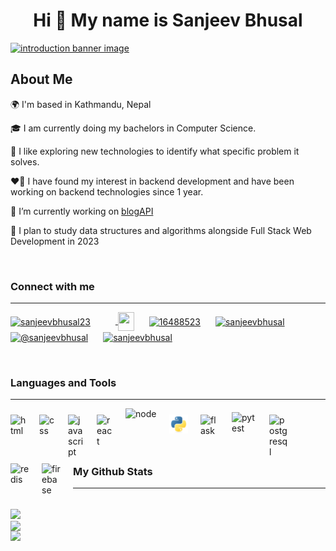 <h1 align="center">Hi 👋 My name is Sanjeev Bhusal</h2>

[![introduction banner image](/images/banner.png)](https://www.github.com/sanjeevbhusal)

## **About Me**

🌍 I'm based in Kathmandu, Nepal

🎓 I am currently doing my bachelors in Computer Science.

🧭 I like exploring new technologies to identify what specific problem it solves.

❤️‍🔥 I have found my interest in backend development and have been working on backend technologies since 1 year.

🚀 I’m currently working on [blogAPI](https://github.com/sanjeevbhusal/blogAPI)

🌱 I plan to study data structures and algorithms alongside Full Stack Web Development in 2023

<br>

### **Connect with me**

---

<p align="left">

<a href="https://twitter.com/sanjeevbhusal2" target="blank"><img align="center" src="https://raw.githubusercontent.com/rahuldkjain/github-profile-readme-generator/master/src/images/icons/Social/twitter.svg" alt="sanjeevbhusal23" height="30" width="26" style="margin-right: 40px;"/>
<a href="https://linkedin.com/in/sanjeevbhusal" target="_blank"><img align="center" src="https://cdn.jsdelivr.net/gh/devicons/devicon/icons/linkedin/linkedin-original.svg" alt="" height="30" width="26" style="padding-right:20px;"/></a>
<a href="https://stackoverflow.com/users/16488523" target="blank"><img align="center" src="https://raw.githubusercontent.com/rahuldkjain/github-profile-readme-generator/master/src/images/icons/Social/stack-overflow.svg" alt="16488523" height="30" width="26" style="padding-right:20px;"/></a>
<a href="https://dev.to/sanjeevbhusal" target="blank"><img align="center" src="https://raw.githubusercontent.com/rahuldkjain/github-profile-readme-generator/master/src/images/icons/Social/devto.svg" alt="sanjeevbhusal" height="30" width="26" style="padding-right:20px;"/></a>
<a href="https://hashnode.com/@sanjeevbhusal" target="blank"><img align="center" src="https://raw.githubusercontent.com/rahuldkjain/github-profile-readme-generator/master/src/images/icons/Social/hashnode.svg" alt="@sanjeevbhusal" height="30" width="26" style="padding-right:20px;"/></a>
<a href="https://www.leetcode.com/sanjeevbhusal" target="blank"><img align="center" src="https://raw.githubusercontent.com/rahuldkjain/github-profile-readme-generator/master/src/images/icons/Social/leet-code.svg" alt="sanjeevbhusal" height="30" width="26" style="padding-right:20px;"/></a>

</p>
<br>

### **Languages and Tools**

---

<p align="left">
<a href="https://www.w3.org/html/" target="_blank" rel="noreferrer"> 
    <img align="left" alt="html" width="26px" src="https://cdn.jsdelivr.net/gh/devicons/devicon/icons/html5/html5-original.svg" style="padding-right:20px; margin-top: 10px"/>
</a>
<a href="https://www.w3schools.com/css/" target="_blank" rel="noreferrer"> 
    <img align="left" alt="css" width="26px" src="https://cdn.jsdelivr.net/gh/devicons/devicon/icons/css3/css3-original.svg" style="padding-right:20px; margin-top: 10px"/>
</a>
<a href="https://developer.mozilla.org/en-US/docs/Web/JavaScript" target="_blank" rel="noreferrer"> 
    <img align="left" alt="javascript" width="26px" src="https://cdn.jsdelivr.net/gh/devicons/devicon/icons/javascript/javascript-original.svg" style="padding-right:20px; margin-top: 10px"/>
</a>
<a href="https://reactjs.org/" target="_blank" rel="noreferrer"> 
    <img align="left" alt="react" width="26px" src="https://cdn.jsdelivr.net/gh/devicons/devicon/icons/react/react-original.svg" style="padding-right:20px; margin-top: 10px"/>
</a>
<a href="https://nodejs.org" target="_blank" rel="noreferrer"> 
    <img align="left" alt="node" width="50px" src="https://cdn.jsdelivr.net/gh/devicons/devicon/icons/nodejs/nodejs-original-wordmark.svg" style="padding-right:20px; margin-top: 0px"/>
</a>
<a href="https://www.python.org" target="_blank" rel="noreferrer"> 
    <img align="left" alt="python" width="30px" src="https://raw.githubusercontent.com/devicons/devicon/master/icons/python/python-original.svg" style="padding-right:20px; margin-top: 10px"/>
</a>
<a href="https://flask.palletsprojects.com/" target="_blank" rel="noreferrer"> 
    <img align="left" alt="flask" width="30px" src="https://cdn.jsdelivr.net/gh/devicons/devicon/icons/flask/flask-original.svg" style="padding-right:20px; margin-top: 10px"/>
</a>
<a href="https://docs.pytest.org/en/7.2.x/" target="_blank" rel="noreferrer"> 
    <img align="left" alt="pytest" width="40px" src="https://cdn.jsdelivr.net/gh/devicons/devicon/icons/pytest/pytest-original-wordmark.svg" style="padding-right:20px; margin-top: 6px"/>
</a>
<a href="https://www.postgresql.org" target="_blank" rel="noreferrer"> 
    <img align="left" alt="postgresql" width="30px" src="https://cdn.jsdelivr.net/gh/devicons/devicon/icons/postgresql/postgresql-original.svg" style="padding-right:20px; margin-top: 10px"/>
</a>
<a href="https://redis.io" target="_blank" rel="noreferrer"> 
    <img align="left" alt="redis" width="30px" src="https://cdn.jsdelivr.net/gh/devicons/devicon/icons/redis/redis-original.svg" style="padding-right:20px; margin-top: 10px"/>
</a>
<a href="https://firebase.google.com/" target="_blank" rel="noreferrer"> 
    <img align="left" alt="firebase" width="30px" src="https://www.vectorlogo.zone/logos/firebase/firebase-icon.svg"" style="padding-right:20px; margin-top: 10px"/>
</a>
</p>

<br>
<br>
<br>
<br>

### **My Github Stats**

---

</br>

<img align="center" width="400px" src="https://github-readme-stats.vercel.app/api?username=sanjeevbhusal&count_private=true&show_icons=true&theme=radical&hide=issues,contribs"/>

<br/>
<img align="center" width="400px" src="https://github-readme-streak-stats.herokuapp.com?user=sanjeevbhusal&hide_border=true&theme=radical">

<br>
<img align="left" width='400px' src="https://github-readme-stats.vercel.app/api/top-langs/?username=sanjeevbhusal&layout=compact&theme=radical">

<!-- [![sanjeev's wakatime stats](https://github-readme-stats.vercel.app/api/wakatime?username=sanjeev)](https://github.com/anuraghazra/github-readme-stats) -->
